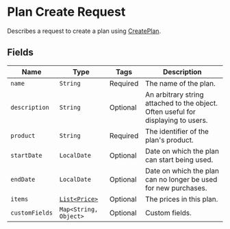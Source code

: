 # Plan Create Request

Describes a request to create a plan using [CreatePlan](/doc/plan-api.md#create-plan).

## Fields

| Name | Type | Tags | Description |
|  --- | --- | --- | --- |
| `name` | `String` | Required | The name of the plan. |
| `description` | `String` | Optional | An arbitrary string attached to the object. Often useful for displaying to users. | 
| `product` | `String` | Required | The identifier of the plan's product. | 
| `startDate` | `LocalDate` | Optional | Date on which the plan can start being used. | 
| `endDate` | `LocalDate` | Optional | Date on which the plan can no longer be used for new purchases. |
| `items` | [`List<Price>`](/doc/models/price.md) | Optional | The prices in this plan. | 
| `customFields` | `Map<String, Object>` | Optional | Custom fields. |
